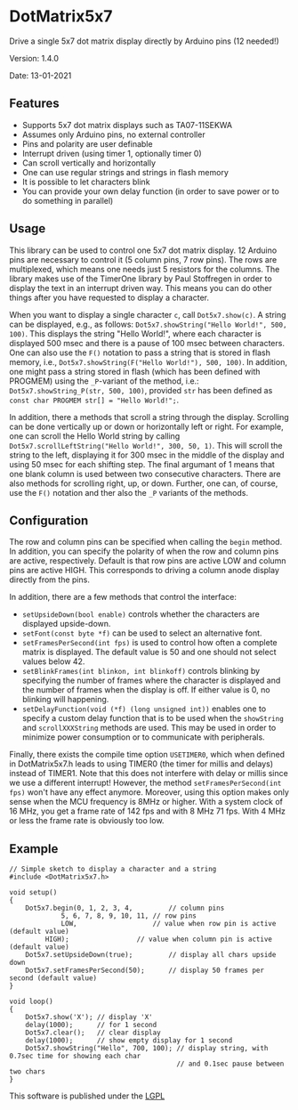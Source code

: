 # DotMatrix5x7
Drive a single 5x7 dot matrix display directly by Arduino pins (12 needed!)

Version: 1.4.0

Date:  13-01-2021

## Features

* Supports 5x7 dot matrix displays such as TA07-11SEKWA
* Assumes only Arduino pins, no external controller
* Pins and polarity are user definable
* Interrupt driven (using timer 1, optionally timer 0)
* Can scroll vertically and horizontally
* One can use regular strings and strings in flash memory
* It is possible to let characters blink
* You can provide your own delay function (in order to save power or to do something in parallel)

## Usage

This library can be used to control one 5x7 dot matrix display. 12 Arduino pins are necessary to control it (5 column pins, 7 row pins). The rows are multiplexed, which means one needs just 5 resistors for the columns. The library makes use of the TimerOne library by Paul Stoffregen in order to display the text in an interrupt driven way. This means you can do other things after you have requested to display a character.

When you want to display a single character `c`, call `Dot5x7.show(c)`. A string can be displayed, e.g., as follows: `Dot5x7.showString("Hello World!", 500, 100)`. This displays the string "Hello World!", where each character is displayed 500 msec and there is a pause of 100 msec between characters. One can also use the `F()` notation to pass a string that is stored in flash memory, i.e., `Dot5x7.showString(F("Hello World!"), 500, 100)`. In addition, one might pass a string stored in flash (which has been defined with PROGMEM) using the `_P`-variant of the method, i.e.: `Dot5x7.showString_P(str, 500, 100)`, provided `str` has been defined as `const char PROGMEM str[] = "Hello World!";`.

In addition, there a methods that scroll a string through the display. Scrolling can be done vertically up or down or horizontally left or right. For example, one can scroll the Hello World string by calling `Dot5x7.scrollLeftString("Hello World!", 300, 50, 1)`. This will scroll the string to the left, displaying it for 300 msec in the middle of the display and using 50 msec for each shifting step. The final argumant of 1 means that one blank column is used between two consecutive characters. There are also methods for scrolling right, up, or down. Further, one can, of course, use the `F()` notation and ther also the `_P` variants of the methods. 

## Configuration

The row and column pins can be specified when calling the `begin` method. In addition, you can specify the polarity of when the row and column pins are active, respectively. Default is that row pins are active LOW and column pins are active HIGH. This corresponds to driving a column anode display directly from the pins.

In addition, there are a few methods that control the interface:
* `setUpsideDown(bool enable)` controls whether the characters are displayed upside-down.
* `setFont(const byte *f)` can be used to select an alternative font.
* `setFramesPerSecond(int fps)` is used to control how often a complete matrix is displayed. The default value is 50 and one should not select values below 42.
* `setBlinkFrames(int blinkon, int blinkoff)` controls blinking by specifying the number of frames where the character is displayed and the number of frames when the display is off. If either value is 0, no blinking will happening.
* `setDelayFunction(void (*f) (long unsigned int))` enables one to specify a custom delay function that is to be used when the `showString` and `scrollXXXString` methods are used. This may be used in order to minimize power consumption or to communicate with peripherals.

Finally, there exists the compile time option `USETIMER0`, which when defined in DotMatrix5x7.h leads to using TIMER0 (the timer for millis and delays) instead of TIMER1. Note that this does not interfere with delay or millis since we use a different interrupt! However, the method `setFramesPerSecond(int fps)` won't have any effect anymore. Moreover, using this option makes only sense when the MCU frequency is 8MHz or higher. With a system clock of 16 MHz, you get a frame rate of 142 fps and with 8 MHz 71 fps. With 4 MHz or less the frame rate is obviously too low.



## Example

	// Simple sketch to display a character and a string
	#include <DotMatrix5x7.h>

	void setup()
	{
	    Dot5x7.begin(0, 1, 2, 3, 4,         // column pins
		         5, 6, 7, 8, 9, 10, 11, // row pins
		         LOW,                   // value when row pin is active (default value)
			 HIGH);                 // value when column pin is active (default value)
	    Dot5x7.setUpsideDown(true);         // display all chars upside down
	    Dot5x7.setFramesPerSecond(50);      // display 50 frames per second (default value)			 
	}	 

	void loop()
	{
		Dot5x7.show('X'); // display 'X'
		delay(1000);      // for 1 second
		Dot5x7.clear();   // clear display
		delay(1000);      // show empty display for 1 second
		Dot5x7.showString("Hello", 700, 100); // display string, with 0.7sec time for showing each char
		                                      // and 0.1sec pause between two chars
	}

This software is published under the [LGPL](http://www.gnu.org/licenses/lgpl-3.0.html)
